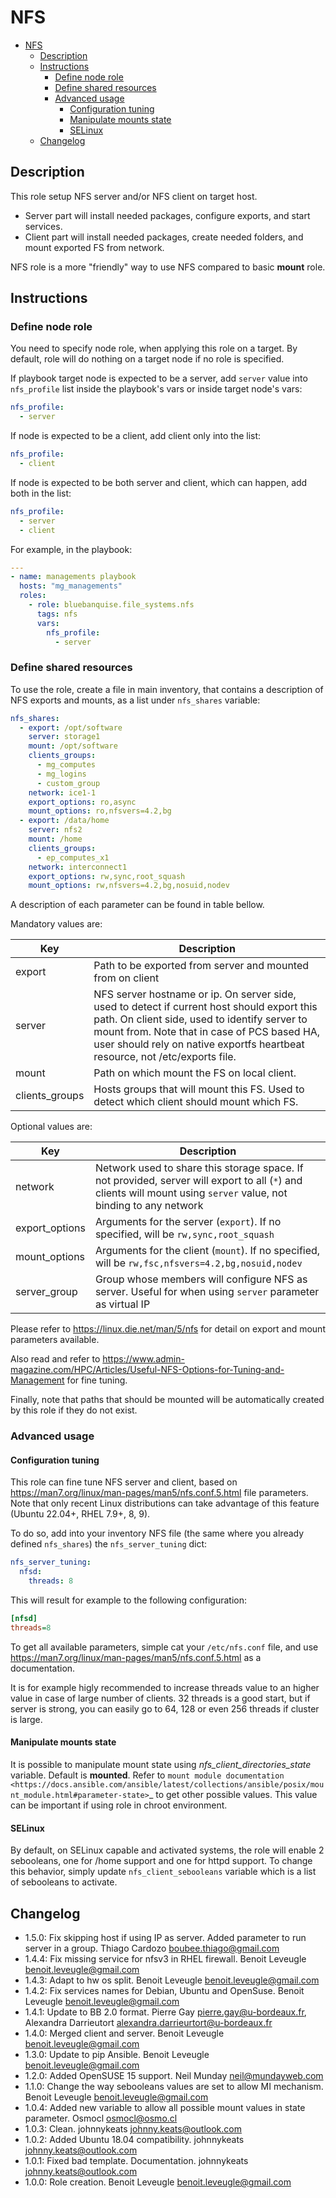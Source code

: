 # NFS

- [NFS](#nfs)
  * [Description](#description)
  * [Instructions](#instructions)
    + [Define node role](#define-node-role)
    + [Define shared resources](#define-shared-resources)
    + [Advanced usage](#advanced-usage)
      - [Configuration tuning](#configuration-tuning)
      - [Manipulate mounts state](#manipulate-mounts-state)
      - [SELinux](#selinux)
  * [Changelog](#changelog)

## Description

This role setup NFS server and/or NFS client on target host.

* Server part will install needed packages, configure exports, and start services.
* Client part will install needed packages, create needed folders, and mount exported FS from network.

NFS role is a more "friendly" way to use NFS compared to basic **mount** role.

## Instructions

### Define node role

You need to specify node role, when applying this role on a target. By default, role will do nothing on a target node if no role is specified.

If playbook target node is expected to be a server, add `server` value into `nfs_profile` list inside the playbook's vars or inside target node's vars:

```yaml
nfs_profile:
  - server
```

If node is expected to be a client, add client only into the list:

```yaml
nfs_profile:
  - client
```

If node is expected to be both server and client, which can happen, add both in the list:

```yaml
nfs_profile:
  - server
  - client
```

For example, in the playbook:

```yaml
---
- name: managements playbook
  hosts: "mg_managements"
  roles:
    - role: bluebanquise.file_systems.nfs
      tags: nfs
      vars:
        nfs_profile:
          - server
```

### Define shared resources

To use the role, create a file in main inventory, that contains a description
of NFS exports and mounts, as a list under `nfs_shares` variable:

```yaml
nfs_shares:
  - export: /opt/software
    server: storage1
    mount: /opt/software
    clients_groups:
      - mg_computes
      - mg_logins
      - custom_group
    network: ice1-1
    export_options: ro,async
    mount_options: ro,nfsvers=4.2,bg
  - export: /data/home
    server: nfs2
    mount: /home
    clients_groups:
      - ep_computes_x1
    network: interconnect1
    export_options: rw,sync,root_squash
    mount_options: rw,nfsvers=4.2,bg,nosuid,nodev
```

A description of each parameter can be found in table bellow.

Mandatory values are:

| Key            | Description                                                |
| -------------- | ---------------------------------------------------------- |
| export         | Path to be exported from server and mounted from on client |
| server         | NFS server hostname or ip. On server side, used to detect if current host should export this path. On client side, used to identify server to mount from. Note that in case of PCS based HA, user should rely on native exportfs heartbeat resource, not /etc/exports file. |
| mount          | Path on which mount the FS on local client.                |
| clients_groups | Hosts groups that will mount this FS. Used to detect which client should mount which FS. |

Optional values are:

| Key                    | Description |
| ---------------------- | ----------- |
| network                | Network used to share this storage space. If not provided, server will export to all (`*`) and clients will mount using `server` value, not binding to any network |
| export_options      | Arguments for the server (`export`). If no specified, will be `rw,sync,root_squash` |
| mount_options       | Arguments for the client (`mount`). If no specified, will be `rw,fsc,nfsvers=4.2,bg,nosuid,nodev` |
| server_group        | Group whose members will configure NFS as server. Useful for when using `server` parameter as virtual IP |

Please refer to https://linux.die.net/man/5/nfs for detail on export and mount parameters available.

Also read and refer to  https://www.admin-magazine.com/HPC/Articles/Useful-NFS-Options-for-Tuning-and-Management for fine tuning.

Finally, note that paths that should be mounted will be automatically created by
this role if they do not exist.

### Advanced usage

#### Configuration tuning

This role can fine tune NFS server and client, based on https://man7.org/linux/man-pages/man5/nfs.conf.5.html file parameters. Note that only recent Linux distributions can take advantage of this feature (Ubuntu 22.04+, RHEL 7.9+, 8, 9).

To do so, add into your inventory NFS file (the same where you already defined `nfs_shares`) the `nfs_server_tuning` dict:

```yaml
nfs_server_tuning:
  nfsd:
    threads: 8
```

This will result for example to the following configuration:

```ini
[nfsd]
threads=8
```

To get all available parameters, simple cat your `/etc/nfs.conf` file, and use https://man7.org/linux/man-pages/man5/nfs.conf.5.html as a documentation.

It is for example higly recommended to increase threads value to an higher value in case of large number of clients. 32 threads is a good start, but if server is strong, you can
easily go to 64, 128 or even 256 threads if cluster is large.

#### Manipulate mounts state

It is possible to manipulate mount state using *nfs_client_directories_state*
variable. Default is **mounted**. Refer to `mount module documentation <https://docs.ansible.com/ansible/latest/collections/ansible/posix/mount_module.html#parameter-state>`_
to get other possible values. This value can be important if using role in chroot environment.

#### SELinux

By default, on SELinux capable and activated systems, the role will
enable 2 sebooleans, one for /home support and one for httpd support.
To change this behavior, simply update `nfs_client_sebooleans` variable
which is a list of sebooleans to activate.

## Changelog

* 1.5.0: Fix skipping host if using IP as server. Added parameter to run server in a group. Thiago Cardozo <boubee.thiago@gmail.com>
* 1.4.4: Fix missing service for nfsv3 in RHEL firewall. Benoit Leveugle <benoit.leveugle@gmail.com>
* 1.4.3: Adapt to hw os split. Benoit Leveugle <benoit.leveugle@gmail.com>
* 1.4.2: Fix services names for Debian, Ubuntu and OpenSuse. Benoit Leveugle <benoit.leveugle@gmail.com>
* 1.4.1: Update to BB 2.0 format. Pierre Gay <pierre.gay@u-bordeaux.fr>, Alexandra Darrieutort <alexandra.darrieurtort@u-bordeaux.fr>
* 1.4.0: Merged client and server. Benoit Leveugle <benoit.leveugle@gmail.com>
* 1.3.0: Update to pip Ansible. Benoit Leveugle <benoit.leveugle@gmail.com>
* 1.2.0: Added OpenSUSE 15 support. Neil Munday <neil@mundayweb.com>
* 1.1.0: Change the way sebooleans values are set to allow MI mechanism. Benoit Leveugle <benoit.leveugle@gmail.com>
* 1.0.4: Added new variable to allow all possible mount values in state parameter. Osmocl <osmocl@osmo.cl>
* 1.0.3: Clean. johnnykeats <johnny.keats@outlook.com>
* 1.0.2: Added Ubuntu 18.04 compatibility. johnnykeats <johnny.keats@outlook.com>
* 1.0.1: Fixed bad template. Documentation. johnnykeats <johnny.keats@outlook.com>
* 1.0.0: Role creation. Benoit Leveugle <benoit.leveugle@gmail.com>

